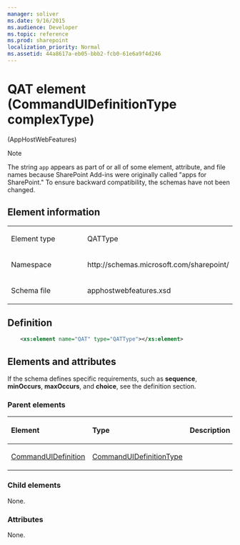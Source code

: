 ```yaml
---
manager: soliver
ms.date: 9/16/2015
ms.audience: Developer
ms.topic: reference
ms.prod: sharepoint
localization_priority: Normal
ms.assetid: 44a8617a-eb05-bbb2-fcb0-61e6a9f4d246
---
```


# QAT element (CommandUIDefinitionType complexType) 

(AppHostWebFeatures)

> [!NOTE] 
> The string `app` appears as part of or all of some element, attribute, and file names because SharePoint Add-ins were originally called "apps for SharePoint." To ensure backward compatibility, the schemas have not been changed. 

## Element information

<table>
<colgroup>
<col width="50%" />
<col width="50%" />
</colgroup>
<tbody>
<tr class="odd">
<td align="left"><p><span class="label">Element type</span></p></td>
<td align="left"><p>QATType</p></td>
</tr>
<tr class="even">
<td align="left"><p><span class="label">Namespace</span></p></td>
<td align="left"><p>http://schemas.microsoft.com/sharepoint/</p></td>
</tr>
<tr class="odd">
<td align="left"><p><span class="label">Schema file</span></p></td>
<td align="left"><p>apphostwebfeatures.xsd</p></td>
</tr>
</tbody>
</table>

## Definition

```XML
    <xs:element name="QAT" type="QATType"></xs:element>
```

## Elements and attributes

If the schema defines specific requirements, such as **sequence**, **minOccurs**, **maxOccurs**, and **choice**, see the definition section.


### Parent elements

<table>
<colgroup>
<col width="33%" />
<col width="33%" />
<col width="33%" />
</colgroup>
<thead>
<tr class="header">
<th align="left"><p>Element</p></th>
<th align="left"><p>Type</p></th>
<th align="left"><p>Description</p></th>
</tr>
</thead>
<tbody>
<tr class="odd">
<td align="left"><p><a href="commanduidefinition-element-commanduidefinitionstype-complextypeapphostwebfeatur.md">CommandUIDefinition</a></p></td>
<td align="left"><p><a href="commanduidefinitiontype-complextype-apphostwebfeatures.md">CommandUIDefinitionType</a></p></td>
<td align="left"><p></p></td>
</tr>
</tbody>
</table>

### Child elements

None.

### Attributes

None.

<br/> 

<br/> 








